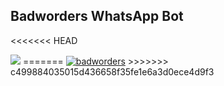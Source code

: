 ## Badworders WhatsApp Bot 
<<<<<<< HEAD

<img src="https://i.ibb.co/d6X2JFc/badworders.jpg">
=======
<a href="https://ibb.co/tcnsPgh"><img src="https://i.ibb.co/d6X2JFc/badworders.jpg" alt="badworders" border="0"></a>
>>>>>>> c499884035015d436658f35fe1e6a3d0ece4d9f3
